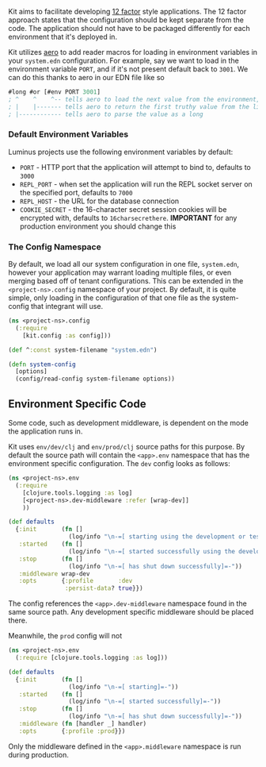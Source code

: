 Kit aims to facilitate developing [12 factor](http://12factor.net/) style applications.
The 12 factor approach states that the configuration should be kept separate from the code. The application
should not have to be packaged differently for each environment that it's deployed in.

Kit utilizes [aero](https://github.com/juxt/aero) to add reader macros for loading in environment variables in your `system.edn` configuration. For example, say we want to load in the environment variable `PORT`, and if it's not present default back to `3001`. We can do this thanks to aero in our EDN file like so

```clojure
#long #or [#env PORT 3001]
; ^    ^    ^-- tells aero to load the next value from the environment, defaulting to `nil` (falsey value in Clojure)
; |    |------- tells aero to return the first truthy value from the list of values that follow
; |------------ tells aero to parse the value as a long
```

### Default Environment Variables

Luminus projects use the following environment variables by default:

* `PORT` - HTTP port that the application will attempt to bind to, defaults to `3000`
* `REPL_PORT` - when set the application will run the REPL socket server on the specified port, defaults to `7000`
* `REPL_HOST` - the URL for the database connection
* `COOKIE_SECRET` - the 16-character secret session cookies will be encrypted with, defaults to `16charsecrethere`. **IMPORTANT** for any production environment you should change this

### The Config Namespace

By default, we load all our system configuration in one file, `system.edn`, however your application may warrant loading multiple files, or even merging based off of tenant configurations. This can be extended in the `<project-ns>.config` namespace of your project. By default, it is quite simple, only loading in the configuration of that one file as the system-config that integrant will use.

```clojure
(ns <project-ns>.config
  (:require
    [kit.config :as config]))

(def ^:const system-filename "system.edn")

(defn system-config
  [options]
  (config/read-config system-filename options))
```

## Environment Specific Code

Some code, such as development middleware, is dependent on the mode the application
runs in.

Kit uses `env/dev/clj` and `env/prod/clj` source paths for this purpose. By default the source path will contain the
`<app>.env` namespace that has the environment specific configuration. The `dev` config looks as follows:

```clojure
(ns <project-ns>.env
  (:require
    [clojure.tools.logging :as log]
    [<project-ns>.dev-middleware :refer [wrap-dev]]
    ))

(def defaults
  {:init       (fn []
                 (log/info "\n-=[ starting using the development or test profile]=-"))
   :started    (fn []
                 (log/info "\n-=[ started successfully using the development or test profile]=-"))
   :stop       (fn []
                 (log/info "\n-=[ has shut down successfully]=-"))
   :middleware wrap-dev
   :opts       {:profile       :dev
                :persist-data? true}})

```

The config references the `<app>.dev-middleware` namespace found in the same source path. Any development specific middleware
should be placed there.

Meanwhile, the `prod` config will not 
 
```clojure
(ns <project-ns>.env
  (:require [clojure.tools.logging :as log]))

(def defaults
  {:init       (fn []
                 (log/info "\n-=[ starting]=-"))
   :started    (fn []
                 (log/info "\n-=[ started successfully]=-"))
   :stop       (fn []
                 (log/info "\n-=[ has shut down successfully]=-"))
   :middleware (fn [handler _] handler)
   :opts       {:profile :prod}})
```

Only the middleware defined in the `<app>.middleware` namespace is run during production.
